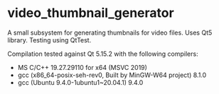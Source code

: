 # video_thumbnail_generator
A small subsystem for generating thumbnails for video files.
Uses Qt5 library. Testing using QtTest.

Compilation tested against Qt 5.15.2 with the following compilers:
- MS C/C++ 19.27.29110 for x64 (MSVC 2019)
- gcc (x86_64-posix-seh-rev0, Built by MinGW-W64 project) 8.1.0
- gcc (Ubuntu 9.4.0-1ubuntu1~20.04.1) 9.4.0
